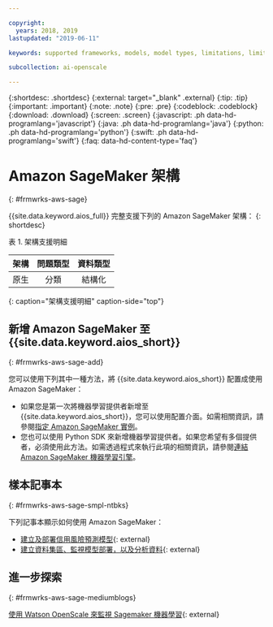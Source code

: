 ```yaml
---

copyright:
  years: 2018, 2019
lastupdated: "2019-06-11"

keywords: supported frameworks, models, model types, limitations, limits, AWS, Sagemaker, Amazon

subcollection: ai-openscale

---
```


{:shortdesc: .shortdesc}
{:external: target="_blank" .external}
{:tip: .tip}
{:important: .important}
{:note: .note}
{:pre: .pre}
{:codeblock: .codeblock}
{:download: .download}
{:screen: .screen}
{:javascript: .ph data-hd-programlang='javascript'}
{:java: .ph data-hd-programlang='java'}
{:python: .ph data-hd-programlang='python'}
{:swift: .ph data-hd-programlang='swift'}
{:faq: data-hd-content-type='faq'}

# Amazon SageMaker 架構
{: #frmwrks-aws-sage}

{{site.data.keyword.aios_full}} 完整支援下列的 Amazon SageMaker 架構：
{: shortdesc}

表 1. 架構支援明細

|架構|問題類型|資料類型|
|:---|:---:|:---:|
|原生|分類|結構化|
{: caption="架構支援明細" caption-side="top"}


## 新增 Amazon SageMaker 至 {{site.data.keyword.aios_short}}
{: #frmwrks-aws-sage-add}

您可以使用下列其中一種方法，將 {{site.data.keyword.aios_short}} 配置成使用 Amazon SageMaker：

- 如果您是第一次將機器學習提供者新增至 {{site.data.keyword.aios_short}}，您可以使用配置介面。如需相關資訊，請參閱[指定 Amazon SageMaker 實例](/docs/services/ai-openscale?topic=ai-openscale-csm-connect)。
- 您也可以使用 Python SDK 來新增機器學習提供者。如果您希望有多個提供者，必須使用此方法。如需透過程式來執行此項的相關資訊，請參閱[連結 Amazon SageMaker 機器學習引擎](/docs/services/ai-openscale?topic=ai-openscale-cml-connect#cml-smbind)。


## 樣本記事本
{: #frmwrks-aws-sage-smpl-ntbks}

下列記事本顯示如何使用 Amazon SageMaker：

- [建立及部署信用風險預測模型](https://github.com/pmservice/ai-openscale-tutorials/blob/master/notebooks/Credit%20%20model%20with%20SageMaker%20linear-learner%20.ipynb){: external}
- [建立資料集區、監視模型部署，以及分析資料](https://github.com/pmservice/ai-openscale-tutorials/blob/master/notebooks/AI%20OpenScale%20and%20SageMaker%20ML%20Engine.ipynb){: external}


## 進一步探索
{: #frmwrks-aws-sage-mediumblogs}

[使用 Watson OpenScale 來監視 Sagemaker 機器學習](https://developer.ibm.com/patterns/monitor-amazon-sagemaker-machine-learning-models-with-ai-openscale//){: external}
